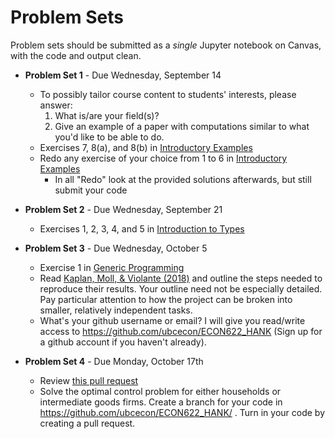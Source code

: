 # Problem Sets

Problem sets should be submitted as a *single* Jupyter notebook on Canvas, with the code and output clean.
- **Problem Set 1** - Due Wednesday, September 14
  - To possibly tailor course content to students' interests, please answer:
      1. What is/are your field(s)?
      2. Give an example of a paper with computations similar to what you'd like to be able to do.
  - Exercises 7, 8(a), and 8(b) in [Introductory Examples](https://julia.quantecon.org/getting_started_julia/julia_by_example.html)
  - Redo any exercise of your choice from 1 to 6 in [Introductory Examples](https://julia.quantecon.org/getting_started_julia/julia_by_example.html)
    - In all "Redo" look at the provided solutions afterwards, but still submit your code
  <!-- - Exercise 7 in [Julia Essentials](https://julia.quantecon.org/getting_started_julia/julia_essentials.html) -->

- **Problem Set 2** - Due Wednesday, September 21
  <!-- -  Exercises 2 and  3 <\!-- , and 4 -\-> in [Fundamental Types](https://julia.quantecon.org/getting_started_julia/fundamental_types.html) -->
  - Exercises 1, 2, 3, 4, and 5 in [Introduction to Types](https://julia.quantecon.org/getting_started_julia/introduction_to_types.html)
- **Problem Set 3** - Due Wednesday, October 5
  - Exercise 1 in [Generic Programming](https://julia.quantecon.org/more_julia/generic_programming.html)
  - Read [Kaplan, Moll, & Violante (2018)](https://www.proquest.com/docview/2008829729?accountid=14656) and outline the steps needed to reproduce their results. Your outline need not be especially detailed. Pay particular attention to how the project can be broken into smaller, relatively independent tasks.
  - What's your github username or email? I will give you read/write access to https://github.com/ubcecon/ECON622_HANK (Sign up for a github account if you haven't already).
- **Problem Set 4** - Due Monday, October 17th
    - Review [this pull request](https://github.com/ubcecon/ECON622_HANK/pull/9/files)
    - Solve the optimal control problem for either households or intermediate goods firms. Create a branch for your code in https://github.com/ubcecon/ECON622_HANK/ .
      Turn in your code by creating a pull request.

<!--   - Exercises 5 in [Introduction to Types](https://julia.quantecon.org/getting_started_julia/introduction_to_types.html) -->
<!--   - Exercise 1 in [Generic Programming](https://julia.quantecon.org/more_julia/generic_programming.html) -->
<!-- - **Problem Set 4:** Due Thursday, February 10 -->
<!--   - Exercises 1a, 1b, 1c  in [Git and Github](https://julia.quantecon.org/software_engineering/version_control.html) OR Exercise 2a OR Exercise 2b -->
<!--     - For the git/github in your ipynb notebook add links to the various PRs or screenshots with some evidence that you executed the steps.  No need to do much about the formatting -->
<!--     - The easiest is certainly if you do all of this with public github repos, and then you can just provide links to the "evidence" -->
<!-- - **Problem Set 5:** Due Friday, February 18 -->
<!--   - Exercise 1 in [Testing and Packages](https://julia.quantecon.org/software_engineering/testing.html) Or -->
<!--   - Or contribute tests to another package (this could be your own package or some other public package) -->
<!-- - **Problem Set 6:** Due Thursday, March 10 -->
<!--   - Improve the performance of a piece of code. Preferrably, this would be code useful for your research, but it can be any code from a package, previous assignment, lecture, etc. Attempt to improve the code's performance. Include benchmarks of the initial version and your modified version. Briefly describe the things you tried. -->

<!-- - **Problem Set 6:** Due Thursday, October 29th -->
<!--   - Complete one of the exercises from [optimization algorithms](https://schrimpf.github.io/AnimatedOptimization.jl/exercises/) Turn in a link to a public git repo containing your work (preferred) or a jupyter notebook. -->
<!-- - **Problem Set 7:** Due Thursday, November 5th : either   -->
<!--   a) Work on one of the issues in [GMMInference.jl](https://github.com/schrimpf/GMMInference.jl/issues).  -->
<!--     - If you have a GMM model you're interested in, Issue #7 would be a good choice -->
<!--     - If you are interested in econometric theory, issues #5 and the second bullet of #8 are good and will require some research -->
<!--     - If you like thinking about code organization and package design, #2, #6, or #10 are relevant -->
<!--     - As with the previous assignment, you need not complete the task; make whatever progress you can in 6 hours or so. If you want your work to be added to the repository, either make a pull request or say so on whatever you turn in.  -->

<!--   or  -->
<!--   b) Contribute to another Julia package. This can be something modest like clarifying documentation, improving tests, or even creating an issue reporting a bug or thoughtfully requesting a feature. Check with me if you're unsure whether your plan is appropriate. -->
<!-- - **Problem Set 8:** Due Thursday, November 19th -->
<!--   - Improve the performance of a piece of code. Take some code from a package, previous assignment, or lecture and attempt to improve its performance. Include benchmarks of the initial version and your modified version. Briefly describe the things you tried.  -->
<!-- - **Problem Set 7:** -->
